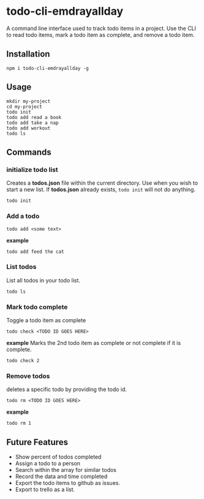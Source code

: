 # todo-cli-emdrayallday

A command line interface used to track todo items in a project.
Use the CLI to read todo items, mark a todo item as complete, and remove a todo item.

## Installation
```
npm i todo-cli-emdrayallday -g
```
## Usage

```
mkdir my-project
cd my-project
todo init
todo add read a book
todo add take a nap
todo add workout
todo ls
```


## Commands

### initialize todo list

Creates a **todos.json** file within the current directory. Use when you wish to start a new list.
If **todos.json** already exists, `todo init` will not do anything.
```
todo init
```

### Add a todo

```
todo add <some text>
```
**example**

```
todo add feed the cat
```

### List todos

List all todos in your todo list.

```
todo ls
```

### Mark todo complete

Toggle a todo item as complete

```
todo check <TODO ID GOES HERE>
```

**example**
Marks the 2nd todo item as complete or not complete if it is complete.
```
todo check 2
```

### Remove todos

deletes a specific todo by providing the todo id.

```
todo rm <TODO ID GOES HERE>
```

**example**

```
todo rm 1
```
## Future Features

- Show percent of todos completed
- Assign a todo to a person
- Search within the array for similar todos
- Record the data and time completed
- Export the todo items to github as issues.
- Export to trello as a list.
